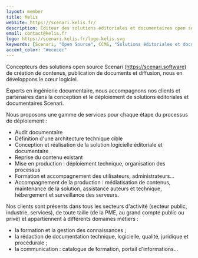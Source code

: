 ```yaml
---
layout: member
title: Kelis
website: https://scenari.kelis.fr/
description: Éditeur des solutions éditoriales et documentaires open source Scenari
email: contact@kelis.fr
logo: https://scenari.kelis.fr/logo-kelis.svg
keywords: [Scenari, "Open Source", CCMS, "Solutions éditoriales et documentaires", "Développement Web", Collaboration]
accent_color: "#ececec"
---
```


Concepteurs des solutions open source Scenari (https://scenari.software) de création de contenus, publication de documents et diffusion, nous en développons le cœur logiciel.

Experts en ingénierie documentaire, nous accompagnons nos clients et partenaires dans la conception et le déploiement de solutions éditoriales et documentaires Scenari.

Nous proposons une gamme de services pour chaque étape du processus de déploiement :
- Audit documentaire
- Définition d'une architecture technique cible
- Conception et réalisation de la solution logicielle éditoriale et documentaire
- Reprise du contenu existant
- Mise en production : déploiement technique, organisation des processus
- Formation et accompagnement des utilisateurs, administrateurs...
- Accompagnement de la production : médiatisation de contenus, maintenance de la solution, assistance auteurs et technique, hébergement et surveillance des serveurs.

Nos clients sont présents dans tous les secteurs d'activité (secteur public, industrie, services), de toute taille (de la PME, au grand compte public ou privé) et appartiennent à différents domaines métiers :
- la formation et la gestion des connaissances ;
- la rédaction de documentation technique, logicielle, qualité, juridique et procédurale ;
- la communication : catalogue de formation, portail d'informations...
